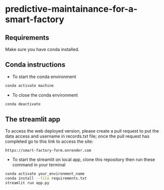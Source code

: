 # predictive-maintainance-for-a-smart-factory



## Requirements
Make sure you have conda installed.





## Conda instructions
- To start the conda environment

``` bash
conda activate machine
```

- To close the conda environment
``` bash
conda deactivate
```

## The streamlit app

To access the web deployed version, please create a pull request to put the data access and username in records.txt file; once the pull request has completed go to this link to access the site:
```
https://smart-factory-form.onrender.com
```

- To start the streamlit on local app, clone this repository then run these command in your terminal
```bash
conda activate your_environment_name
conda install --file requirements.txt
streamlit run app.py
```

